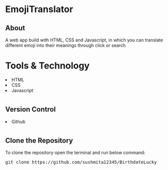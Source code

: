 # EmojiTranslator
<h2>About</h2>
A web app build with HTML, CSS and Javascript, in which you can translate different emoji into their meanings through click or search

# Tools & Technology
<li>HTML</li>
<li>CSS</li>
<li>Javascript</li>

# <h2>Version Control</h2>
<li> Github </li>

# <h2>Clone the Repository</h2>
To clone the repository open the terminal and run below command:</br>
<pre>git clone https://github.com/sushmita12345/BirthdateLucky</pre>

